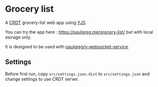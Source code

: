 # Grocery list

A [CRDT](https://en.wikipedia.org/wiki/Conflict-free_replicated_data_type) grocery-list web app using [YJS](https://docs.yjs.dev/).

You can try the app here : https://paulgreg.me/grocery-list/ but with local storage only.

It is designed to be used with [paulgreg/y-websocket-service](https://github.com/paulgreg/y-websocket-service).

## Settings

Before first run, copy `src/settings.json.dist` to `src/settings.json` and change settings to use CRDT server.
